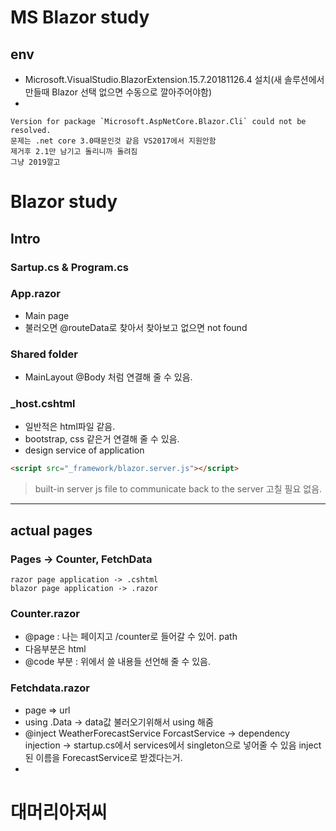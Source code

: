 # MS Blazor study

## env

- Microsoft.VisualStudio.BlazorExtension.15.7.20181126.4 설치(새 솔루션에서 만들때 Blazor 선택 없으면 수동으로 깔아주어야함)
- 

```
Version for package `Microsoft.AspNetCore.Blazor.Cli` could not be resolved.
문제는 .net core 3.0때문인것 같음 VS2017에서 지원안함
제거후 2.1만 남기고 돌리니까 돌려짐
그냥 2019깔고

```

# Blazor study

## Intro

### Sartup.cs & Program.cs

### App.razor

- Main page
-  불러오면 @routeData로 찾아서 찾아보고 없으면 not found

### Shared folder

- MainLayout <NavMenu /> @Body 처럼 연결해 줄 수 있음.

### _host.cshtml

- 일반적은 html파일 같음.
- bootstrap, css 같은거 연결해 줄 수 있음. 
- design service of application

```html
<script src="_framework/blazor.server.js"></script>
```

> built-in server js file to communicate back to the server 고칠 필요 없음.

---

## actual pages

### Pages -> Counter, FetchData

```
razor page application -> .cshtml
blazor page application -> .razor
```

### Counter.razor

- @page : 나는 페이지고 /counter로 들어갈 수 있어. path 
- 다음부분은 html 
- @code 부분 : 위에서 쓸 내용들 선언해 줄 수 있음.

 ### Fetchdata.razor

- page => url
- using .Data -> data값 불러오기위해서 using 해줌
- @inject WeatherForecastService ForcastService  -> dependency injection  -> startup.cs에서 services에서 singleton으로 넣어줄 수 있음 inject된 이름을 ForecastService로 받겠다는거.
- 



# 대머리아저씨





















